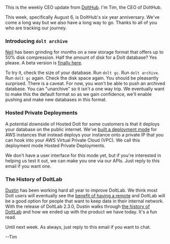 This is the weekly CEO update from [DoltHub](https://www.dolthub.com/). I'm Tim, the CEO of DoltHub. 

This week, specifically August 6, is DoltHub's six year anniversary. We've come a long way but we also have a long way to go. Thanks to all of you who are tracking our journey.

### Introducing `dolt archive`

[Neil](https:///www.dolthub.com/team#neil) has been grinding for months on a new storage format that offers up to 50% disk compression. Half the amount of disk for a Dolt database? Yes please. A beta version is [finally here](https://www.dolthub.com/blog/2024-07-31-archive-beta/).

To try it, check the size of your database. Run `dolt gc`. Run `dolt archive`. Run `dolt gc` again. Check the disk space again. You should be pleasantly surprised. There is a caveat. For now, you won't be able to push an archived database. You can "unarchive" so it isn't a one way trip. We eventually want to make this the default format so as we gain confidence, we'll enable pushing and make new databases in this format. 

### Hosted Private Deployments

A potential downside of Hosted Dolt for some customers is that it deploys your database on the public internet. We've [built a deployment mode](https://www.dolthub.com/blog/2024-07-26-hosted-instances-from-your-private-vpc/) for AWS instances that instead deploys your instance onto a private IP that you can hook into your AWS Virtual Private Cloud (VPC). We call this deployment mode Hosted Private Deployments. 

We don't have a user interface for this mode yet, but if you're interested in helping us test it out, we can make you one via our APIs. Just reply to this email if you want one.

### The History of DoltLab

[Dustin](https://www.dolthub.com/team#dustin) has been working hard all year to improve DoltLab. We think most Dolt users will eventually see the [benefit of having a remote](https://www.dolthub.com/blog/2024-04-25-why-remotes/) and DoltLab will be a good option for people that want to keep data in their internal network. With the release of DoltLab 2.3.0, Dustin walks through [the history of DoltLab](https://www.dolthub.com/blog/2024-08-01-doltlab-a-history-of-features/) and how we ended up with the product we have today. It's a fun read.

Until next week. As always, just reply to this email if you want to chat.

--Tim